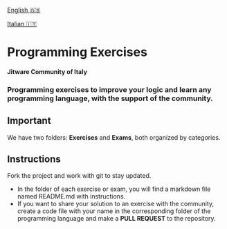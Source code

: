 [English 🇬🇧](README.md)

[Italian 🇮🇹 ](README.it.md)

# Programming Exercises
#### Jitware Community of Italy

### Programming exercises to improve your logic and learn any programming language, with the support of the community.
## Important
We have two folders: **Exercises** and **Exams**, both organized by categories.

## Instructions
Fork the project and work with git to stay updated.

- In the folder of each exercise or exam, you will find a markdown file named README.md with instructions.
- If you want to share your solution to an exercise with the community, create a code file with your name in the corresponding 
folder of the programming language and make a **PULL REQUEST** to the repository.